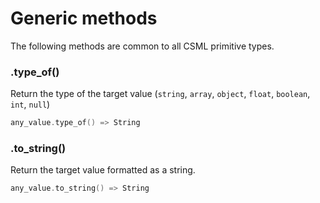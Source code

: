 # Generic methods

The following methods are common to all CSML primitive types.

### .type\_of\(\)

Return the type of the target value \(`string`, `array`, `object`, `float`, `boolean`, `int`, `null`\)

```cpp
any_value.type_of() => String
```

### .to\_string\(\)

Return the target value formatted as a string.

```cpp
any_value.to_string() => String
```

